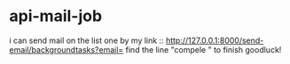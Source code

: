 # api-mail-job
i can send mail on the list one by my link :: http://127.0.0.1:8000/send-email/backgroundtasks?email=<name mail send>
 find the line "compele " to finish 
                        goodluck!
